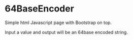 # 64BaseEncoder

Simple html Javascript page with Bootstrap on top. 

Input a value and output will be an 64base encoded string. 
